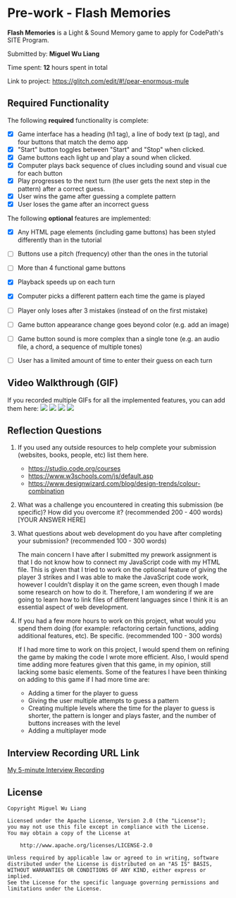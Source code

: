 # Pre-work - Flash Memories

**Flash Memories** is a Light & Sound Memory game to apply for CodePath's SITE Program. 

Submitted by: **Miguel Wu Liang**

Time spent: **12** hours spent in total

Link to project: https://glitch.com/edit/#!/pear-enormous-mule

## Required Functionality

The following **required** functionality is complete:

* [X] Game interface has a heading (h1 tag), a line of body text (p tag), and four buttons that match the demo app
* [X] "Start" button toggles between "Start" and "Stop" when clicked. 
* [X] Game buttons each light up and play a sound when clicked. 
* [X] Computer plays back sequence of clues including sound and visual cue for each button
* [X] Play progresses to the next turn (the user gets the next step in the pattern) after a correct guess. 
* [X] User wins the game after guessing a complete pattern
* [X] User loses the game after an incorrect guess

The following **optional** features are implemented:

* [X] Any HTML page elements (including game buttons) has been styled differently than in the tutorial
* [ ] Buttons use a pitch (frequency) other than the ones in the tutorial
* [ ] More than 4 functional game buttons
* [X] Playback speeds up on each turn
* [X] Computer picks a different pattern each time the game is played
* [ ] Player only loses after 3 mistakes (instead of on the first mistake)
* [ ] Game button appearance change goes beyond color (e.g. add an image)
* [ ] Game button sound is more complex than a single tone (e.g. an audio file, a chord, a sequence of multiple tones)
* [ ] User has a limited amount of time to enter their guess on each turn


## Video Walkthrough (GIF)

If you recorded multiple GIFs for all the implemented features, you can add them here:
![](gif1-link-here)
![](gif2-link-here)
![](gif3-link-here)
![](gif4-link-here)

## Reflection Questions
1. If you used any outside resources to help complete your submission (websites, books, people, etc) list them here. 
    * https://studio.code.org/courses
    * https://www.w3schools.com/js/default.asp
    * https://www.designwizard.com/blog/design-trends/colour-combination

2. What was a challenge you encountered in creating this submission (be specific)? How did you overcome it? (recommended 200 - 400 words) 
[YOUR ANSWER HERE]

3. What questions about web development do you have after completing your submission? (recommended 100 - 300 words) 

    The main concern I have after I submitted my prework assignment is that I do not know how to connect my JavaScript code with my HTML file. This is given that I tried to work on the optional feature of giving the player 3 strikes and I was able to make the JavaScript code work, however I couldn’t display it on the game screen, even though I made some research on how to do it. Therefore, I am wondering if we are going to learn how to link files of different languages since I think it is an essential aspect of web development.

4. If you had a few more hours to work on this project, what would you spend them doing (for example: refactoring certain functions, adding additional features, etc). Be specific. (recommended 100 - 300 words)
    
    If I had more time to work on this project, I would spend them on refining the game by making the code I wrote more efficient. Also, I would spend time adding more features given that this game, in my opinion, still lacking some basic elements. Some of the features I have been thinking on adding to this game if I had more time are:
    * Adding a timer for the player to guess
    * Giving the user multiple attempts to guess a pattern
    * Creating multiple levels where the time for the player to guess is shorter, the pattern is longer and plays faster, and the number of buttons increases with the level
    * Adding a multiplayer mode


## Interview Recording URL Link

[My 5-minute Interview Recording](your-link-here)


## License

    Copyright Miguel Wu Liang

    Licensed under the Apache License, Version 2.0 (the "License");
    you may not use this file except in compliance with the License.
    You may obtain a copy of the License at

        http://www.apache.org/licenses/LICENSE-2.0

    Unless required by applicable law or agreed to in writing, software
    distributed under the License is distributed on an "AS IS" BASIS,
    WITHOUT WARRANTIES OR CONDITIONS OF ANY KIND, either express or implied.
    See the License for the specific language governing permissions and
    limitations under the License.
